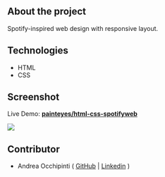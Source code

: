 ## About the project
Spotify-inspired web design with responsive layout.

## Technologies 
- HTML
- CSS

## Screenshot
Live Demo: **[painteyes/html-css-spotifyweb](https://painteyes.github.io/html-css-spotifyweb)**

<img src="https://i.postimg.cc/RZP3KQLj/Spotify-Web.png"/>

## Contributor
- Andrea Occhipinti ( [GitHub](https://github.com/painteyes) | [Linkedin](https://www.linkedin.com/in/occhipinti) )
